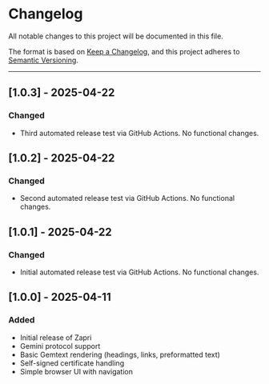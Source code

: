 # Changelog

All notable changes to this project will be documented in this file.

The format is based on [Keep a Changelog](https://keepachangelog.com/en/1.0.0/),
and this project adheres to [Semantic Versioning](https://semver.org/).

---

## [1.0.3] - 2025-04-22
### Changed
- Third automated release test via GitHub Actions. No functional changes.

## [1.0.2] - 2025-04-22
### Changed
- Second automated release test via GitHub Actions. No functional changes.

## [1.0.1] - 2025-04-22
### Changed
- Initial automated release test via GitHub Actions. No functional changes.

## [1.0.0] - 2025-04-11
### Added
- Initial release of Zapri
- Gemini protocol support
- Basic Gemtext rendering (headings, links, preformatted text)
- Self-signed certificate handling
- Simple browser UI with navigation
